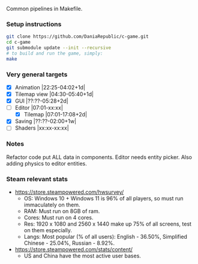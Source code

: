 Common pipelines in Makefile.

### Setup instructions
```bash
git clone https://github.com/DaniaRepublic/c-game.git
cd c-game
git submodule update --init --recursive
# to build and run the game, simply:
make
```

### Very general targets
  - [x] Animation     |22:25-04:02+1d|
  - [x] Tilemap view  |04:30-05:40+1d|
  - [x] GUI           |??:??-05:28+2d|
  - [ ] Editor        |07:01-xx:xx|
    - [x] Tilemap     |07:01-17:08+2d|
  - [x] Saving        |??:??-02:00+1w|
  - [ ] Shaders       |xx:xx-xx:xx|

### Notes
Refactor code put ALL data in components.
Editor needs entity picker. Also adding physics to editor entities.

### Steam relevant stats
  - https://store.steampowered.com/hwsurvey/
    - OS:    Windows 10 + Windows 11 is 96% of all players, so must run immaculately on them.
    - RAM:   Must run on 8GB of ram.
    - Cores: Must run on 4 cores.
    - Res:   1920 x 1080 and 2560 x 1440 make up 75% of all screens, test on them especially.
    - Langs: Most popular (% of all users): English - 36.50%, Simplified Chinese - 25.04%, Russian - 8.92%. 
  - https://store.steampowered.com/stats/content/
    - US and China have the most active user bases.

